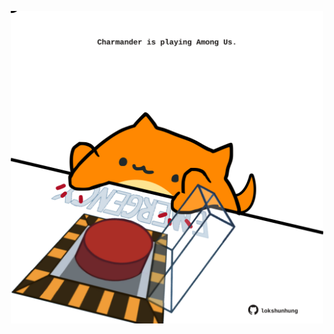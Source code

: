<!-- built at 11/02/2021, 13:03:12 UTC -->
<p align="center">
  <img width="500" height="500" src="./ReadmeImage.svg">
</p>
